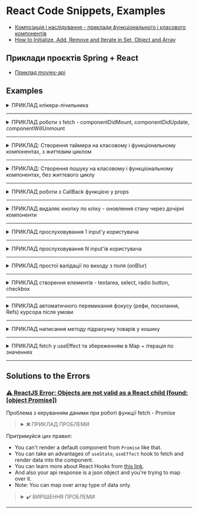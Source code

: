 # React Code Snippets, Examples
* [Композиція і наслідування - приклади функціонального і класового компонентів](https://reactjs.org/docs/composition-vs-inheritance.html)
* [How to Initialize, Add, Remove and Iterate in Set, Object and Array](https://stackoverflow.com/a/70234746)



## Приклади проєктів Spring + React

* [Приклад movies-api](https://github.com/SergiaS/movies-api)




## Examples

<details>
<summary>ПРИКЛАД клікера-лічильника</summary>

```jsx
import React, {Component} from "react";

export default class App extends Component {
    state = {
        count: 0
    }

    increment = () => {
        this.setState({count: this.state.count + 1})
    }

    decrement = () => {
        this.setState({count: this.state.count - 1})
    }

    render() {
        return (
            <div 
                className="App" 
                style={
                    {
                        margin: 'auto', 
                        width: '300px'}
                }>
                <button
                    onClick={this.decrement}
                >
                    -
                </button>
                <span
                    style={countStyle}
                >
                    {this.state.count}
                </span>
                <button
                    onClick={this.increment}
                >
                    +
                </button>
            </div>
        );
    }
}

const countStyle = {
    margin: '0 0.75rem',
    display: 'inline-block'
}
```
</details>

***

<details>
<summary>ПРИКЛАД роботи з fetch - componentDidMount, componentDidUpdate, componentWillUnmount</summary>

Якщо просто запросити дані через `fetch` - ми не отримаємо дані:
```js
fetch('https://jsonplaceholder.typicode.com/posts')
    .then(console.log)
```

треба використовувати метод `json()` з `Prototype` (`__proto_`_) - він преобразує результат в той набір даних, котрий нам потрібен:
```js
fetch('https://jsonplaceholder.typicode.com/posts')
    .then(response => response.json())
    .then(data => this.setState({posts: data}))
```
```jsx
export default class App extends Component {
    state = {
        posts: [],
        loading: true,
        comments: [],
    }

    componentDidMount() {
        console.log('componentDidMount')
        fetch('https://jsonplaceholder.typicode.com/posts')
            .then(response => response.json())
            .then(data => this.setState({
                posts: data,
                loading: false
            }))

        this.timerId = setInterval(() => {
            fetch('https://jsonplaceholder.typicode.com/comments')
                .then(response => response.json())
                .then(data => this.setState({
                    comments: data,
                }))
        }, 3000)
    }
    componentDidUpdate() {
        console.log('componentDidUpdate')
    }
    componentWillUnmount() {
        console.log('componentWillUnmount')
        clearInterval(this.timerId)
    }

    render() {
        return (
            <div className="App">
                {this.state.loading
                    ? <h3>Loading...</h3>
                    : <h3>{this.state.posts.length} was loaded</h3>}
            </div>
        );
    }
}
```
</details>


***


<details>
<summary>ПРИКЛАД: Створення таймера на класовому і функціональному компонентах, з життєвим циклом</summary>

Задача створити таймер з використанням `LocalStorage`.

Різниця у тому, що класовий компонент використовує дефолтні методи для керування станом `componentDidMount`, `componentDidUpdate` та `componentWillUnmount`,
а функціональний компонент - `useState`, `useEffect` та `useRef`.
```jsx
// Таймер на класовому компоненті 
import React, {Component} from "react";

export default class TimerByClassComponent extends Component {
    state = {
        count: 0,
        isCounting: false
    }

    // працює при завантаженні сторінки
    componentDidMount() {
        const userCount = localStorage.getItem('timer');
        if (userCount) {
            this.setState({count: +userCount});
        }
    }

    // працює кожного разу при виклику setState
    componentDidUpdate(prevProps, prevState, snapshot) {
        localStorage.setItem('timer', this.state.count);
    }

    // працює при закритті сторінки 
    componentWillUnmount() {
        clearInterval(this.counterId);
    }

    handleStart = () => {
        this.setState({isCounting: true});
        this.counterId = setInterval(() => {
            this.setState({count: this.state.count + 1});
        }, 1000);
    }

    handleStop = () => {
        this.setState({isCounting: false});
        clearInterval(this.counterId);
    }

    handleReset = () => {
        this.setState({count: 0, isCounting: false})
        clearInterval(this.counterId);
    }

    render() {
        return (
            <div className="App">
                <h1>React Timer</h1>
                <h3>{this.state.count}</h3>
                {!this.state.isCounting ? (
                    <button onClick={this.handleStart}>Start</button>
                ) : (
                    <button onClick={this.handleStop}>Stop</button>
                )}
                <button onClick={this.handleReset}>Reset</button>
            </div>
        )
    }
}
```
```jsx
// Таймер на функціональному компоненті
import React, {useState, useEffect, useRef} from "react";

function setDefaultValue() {
    const userCount = localStorage.getItem('timer');
    return userCount ? +userCount : 0;
}

export default function TimerByFunctionalComponent() {
    const[count, setCount] = useState(setDefaultValue());
    const[isCount, setIsCount] = useState(false);
    const timerIdRef = useRef(null);

    const handleStart = () => {
        setIsCount(true);
    }

    const handleStop = () => {
        setIsCount(false);
    }

    const handleReset = () => {
        setCount(0);
        setIsCount(false);
    }

    // записує значення в localStorage
    useEffect(() => {
        localStorage.setItem('timer', count);
    }, [count]);

    // займається підрахунком
    useEffect(() => {
        if (isCount) {
            timerIdRef.current = setInterval(() => {
                setCount((prevCount) => prevCount + 1);
            }, 1000);
        }

        return () => {
            timerIdRef.current && clearInterval(timerIdRef.current);
            timerIdRef.current = null;
        }
    }, [isCount])

    return (
        <div className="timer">
            <h1>React Timer by Functional Component</h1>
            <h3>{count}</h3>
            {!isCount ? (
                <button onClick={handleStart}>Start</button>
            ) : (
                <button onClick={handleStop}>Stop</button>
            )}
            <button onClick={handleReset}>Reset</button>
        </div>
    )
}
```
</details>


***


<details>
<summary>ПРИКЛАД: Створення пошуку на класовому і функціональному компонентах, без життєвого циклу</summary>

```jsx
// 1|2: класовий компонент
import React from "react";

export class Search extends React.Component {
    state = {
        search: '',
        type: 'all',
    }

    handleKey = (event) => {
        if (event.key === 'Enter') {
            this.props.searchMovies(this.state.search, this.state.type);
        }
    }

    handleFilter = (event) => {
        this.setState(() => ({type: event.target.dataset.type}), () => {
            this.props.searchMovies(this.state.search, this.state.type);
        });
    }

    render() {
        return (
            <div className="row">
                <div className="input-field">
                    <input
                        className="validate"
                        placeholder='search'
                        type="search"
                        value={this.state.search}
                        onChange={(e) => this.setState({search: e.target.value})}
                        onKeyDown={this.handleKey}
                    />
                    <button className="btn search-btn"
                            onClick={() => this.props.searchMovies(this.state.search, this.state.type)}>SEARCH
                    </button>
                </div>
                <div>
                    <label>
                        <input className="with-gap"
                               name="type"
                               type="radio"
                               data-type="all"
                               onChange={this.handleFilter}
                               checked={this.state.type === 'all'}
                        />
                        <span>All</span>
                    </label>
                    <label>
                        <input className="with-gap"
                               name="type"
                               type="radio"
                               data-type="movie"
                               onChange={this.handleFilter}
                               checked={this.state.type === 'movie'}
                        />
                        <span>Movies</span>
                    </label>
                    <label>
                        <input className="with-gap"
                               name="type"
                               type="radio"
                               data-type="series"
                               onChange={this.handleFilter}
                               checked={this.state.type === 'series'}
                        />
                        <span>Series</span>
                    </label>
                </div>
            </div>
        )
    }
}
```
```jsx
// 2|2: функціональний компонент
import React, {useState} from "react";

export const Search = (props) => {
    const {
        searchMovies = Function.prototype,
    } = props;

    const [search, setSearch] = useState('');
    const [type, setType] = useState('all');

    const handleKey = (event) => {
        if (event.key === 'Enter') {
            searchMovies(search, type);
        }
    }

    const handleFilter = (event) => {
        setType(event.target.dataset.type);
        searchMovies(search, event.target.dataset.type);
    }

    return (
        <div className="row">
            <div className="input-field">
                <input
                    className="validate"
                    placeholder='search'
                    type="search"
                    value={search}
                    onChange={(e) => setSearch(e.target.value)}
                    onKeyDown={handleKey}
                />
                <button className="btn search-btn"
                        onClick={() => searchMovies(search, type)}>SEARCH
                </button>
            </div>
            <div>
                <label>
                    <input className="with-gap"
                           name="type"
                           type="radio"
                           data-type="all"
                           onChange={handleFilter}
                           checked={type === 'all'}
                    />
                    <span>All</span>
                </label>
                <label>
                    <input className="with-gap"
                           name="type"
                           type="radio"
                           data-type="movie"
                           onChange={handleFilter}
                           checked={type === 'movie'}
                    />
                    <span>Movies</span>
                </label>
                <label>
                    <input className="with-gap"
                           name="type"
                           type="radio"
                           data-type="series"
                           onChange={handleFilter}
                           checked={type === 'series'}
                    />
                    <span>Series</span>
                </label>
            </div>
        </div>
    )
}
```
</details>


***


<details>
<summary>ПРИКЛАД роботи з CallBack функцією у props</summary>

Якщо передається функція в якості `props`, щоб до неї звернутися з якогось компонента, потрібно це робити через
**CallBack** функцію `() => ...` інакшу при завантаженні сторінка функція буде викликатися, і отримаєш не те на що очікуєш:

```jsx
// не вірно:
return <h2>{name} <button onClick={props.delete(id)}>delete</button></h2>

// вірно:
return <h2>{name} <button onClick={() => props.delete(id)}>delete</button></h2>
```
</details>


***


<details>
<summary>ПРИКЛАД видаляє кнопку по кліку - оновлення стану через дочірні компоненти</summary>

```jsx
// 1/3 file App.js
import React, {Component} from "react";
import {Posts} from "./components/Posts";

export default class App extends Component {
    state = {
        posts: [
            {id: 'abc1', name: 'JS Basics'},
            {id: 'abc2', name: 'JS Advanced'},
            {id: 'abc3', name: 'React JS'},
        ]
    }

    removePost = (id) => {
        this.setState(
            {posts: this.state.posts.filter(post => post.id !== id)}
        )
    }

    render() {
        const {posts} = this.state;
        return (
            <div className="App">
                <Posts posts={posts} removePost={this.removePost} />
            </div>
        )
    }
}
```
```jsx
// 2/3 file Posts.jsx
import {Post} from "./Post";

export function Posts(props) {
    return <div>
        {props.posts.map(post => (
            <Post
                key={post.id}
                id={post.id}
                name={post.name}
                removePost={props.removePost}
            />
        ))}
    </div>
}
```
```jsx
// 3/3 file Post.jsx
export function Post(props) {
    const {id, name, removePost} = props;
    return <h2>{name}
        <button
            onClick={() => removePost(id)}
        >
            delete
        </button>
    </h2>
}
```
</details>


***


<details>
<summary>ПРИКЛАД прослуховування 1 input'у користувача</summary>

> Якщо використовується `state` для `input`, тоді для зміни значення в `input` потрібно використовувати `onChange`.

> `value` увесь час повинен брати значення з нашого `state`.
```jsx
import React from "react";

export class Form extends React.Component {
    state = {
        firstName: '',
    }

    handleChange = (event) => {
        this.setState({firstName: event.target.value})
    }

    render() {
        const {firstName} = this.state;
        
        return (
            <div>
                <input
                    type="text"
                    name="firstName"
                    placeholder="firstName"
                    value={firstName}
                    onChange={this.handleChange}
                />
            </div>
        );
    }
}
```
</details>


***


<details>
<summary>ПРИКЛАД прослуховування N input'ів користувача</summary>

Щоб не дублювати код (кожне ім'я стану - `firstName`, `email`...) тут слід використовувати ім'я `input`'у, а саме `[event.target.name]`:
```jsx
import React from "react";

export class Form extends React.Component {
    state = {
        firstName: '',
        email: '',
    }

    handleChange = (event) => {
        this.setState({[event.target.name]: event.target.value})
    }

    render() {
        const {firstName, email} = this.state;

        return (
            <div>
                <input
                    type="text"
                    name="firstName"
                    placeholder="firstName"
                    value={firstName}
                    onChange={this.handleChange}
                />
                <input
                    type="text"
                    name="email"
                    placeholder="email"
                    value={email}
                    onChange={this.handleChange}
                />
            </div>
        );
    }
}
```
</details>


***


<details>
<summary>ПРИКЛАД простої валідації по виходу з поля (onBlur)</summary>

Функція `test()` відноситьс я до інтерфейсу **RegExp** - перевірка `email` по заданній регулярці:
```jsx
import React from "react";

export class Form extends React.Component {
    state = {
        firstName: '',
        email: '',
    }

    handleChange = (event) => {
        this.setState({[event.target.name]: event.target.value})
    }

    validateName = () => {
        if (this.state.firstName.length < 5) {
            alert('Your first name can\'t be less than 5 letters');
        }
    }

    validateEmail = () => {
        if (!/^(([^<>()[\]\\.,;:\s@"]+(\.[^<>()[\]\\.,;:\s@"]+)*)|(".+"))@((\[[0-9]{1,3}\.[0-9]{1,3}\.[0-9]{1,3}\.[0-9]{1,3}\])|(([a-zA-Z\-0-9]+\.)+[a-zA-Z]{2,}))$/
            .test(this.state.email)) {
            alert('email is not valid');
        }
    }

    render() {
        const {firstName, email} = this.state;

        return (
            <div>
                <input
                    type="text"
                    name="firstName"
                    placeholder="firstName"
                    value={firstName}
                    onChange={this.handleChange}
                    onBlur={this.validateName}
                />
                <input
                    type="text"
                    name="email"
                    placeholder="email"
                    value={email}
                    onChange={this.handleChange}
                    onBlur={this.validateEmail}
                />
            </div>
        );
    }
}
```
</details>


***


<details>
<summary>ПРИКЛАД створення елементів - textarea, select, radio button, checkbox</summary>

Функція `test()` відноситься до інтерфейсу **RegExp** - перевірка `email` по заданній регулярці:
```jsx
import React from "react";

export class Form extends React.Component {
    state = {
        firstName: '',
        email: '',
        message: '',
        select: '',
        subscription: false,
        gender: '',
    }

    handleChange = (event) => {
        this.setState({[event.target.name]: event.target.value})
    }

    handleCheckBoxChange = (event) => {
        this.setState({[event.target.name]: event.target.checked})
    }

    render() {
        const {firstName, email, message, select, subscription, gender} = this.state;

        return (
            <div>
                <input
                    type="text"
                    name="firstName"
                    placeholder="firstName"
                    value={firstName}
                    onChange={this.handleChange}
                />
                <input
                    type="text"
                    name="email"
                    placeholder="email"
                    value={email}
                    onChange={this.handleChange}
                />
                <br/>
                <textarea name="message" value={message} onChange={this.handleChange}/>
                <br/>
                <select name="select" value={select} onChange={this.handleChange}>
                    <option value="" disabled/>
                    <option value="1">1</option>
                    <option value="2">2</option>
                    <option value="3">3</option>
                </select>
                <br/>
                <label>
                    <input
                        type="checkbox"
                        name="subscription"
                        checked={subscription}
                        onChange={this.handleCheckBoxChange}
                    />
                    Subscription
                </label>
                <br/>
                <input
                    type="radio"
                    name="gender"
                    value="male"
                    onChange={this.handleChange}
                    checked={gender === 'male'}
                />
                Male
                <input
                    type="radio"
                    name="gender"
                    value="female"
                    onChange={this.handleChange}
                    checked={gender === 'female'}
                />
                Female
            </div>
        );
    }
}
```
</details>


***


<details>
<summary>ПРИКЛАД автоматичного перемикання фокусу (рефи, посилання, Refs) курсора після умови</summary>

```jsx
import React from "react";

export default class FormWithRef extends React.Component {
    constructor() {
        super();
        this.state = {
            card: '',
            email: '',
        }
        this.cardRef = React.createRef();
        this.emailRef = React.createRef();
    }

    // дефолтна функція, яка працює при завантаженні сторінки
    componentDidMount() {
        console.log(this.cardRef)
        // 1 - фокус на елементі card при завантаженні сторінки
        this.cardRef.current.focus();
    }

    handleChange = (event) => {
        this.setState({[event.target.name]: event.target.value}, () => {
            if (this.state.card.length === 16) {
                // 2 - як у полі card буде 16 символів - фокус перемкнеться на email
                this.emailRef.current.focus();
            }
        })
    }

    render() {
        const {card, email} = this.state;

        return <div>
            <input
                type="text"
                name="card"
                placeholder="card"
                value={card}
                onChange={this.handleChange}
                ref={this.cardRef}
            />
            <input
                type="email"
                name="email"
                placeholder="email"
                value={email}
                onChange={this.handleChange}
                ref={this.emailRef}
            />
        </div>
    }
}
```
</details>


***

<details>
<summary>ПРИКЛАД написання методу підрахунку товарів у кошику</summary>

```jsx
import {useState, useEffect} from "react";
import {API_KEY, API_URL} from "../config";

import {Preloader} from "./Preloader";
import {GoodsList} from "./GoodsList";
import {Cart} from "./Cart";

function Shop() {
    const [goods, setGoods] = useState([]);
    const [loading, setLoading] = useState(true);
    const [order, setOrder] = useState([]);

    const addToBasket = (item) => {
        // чи є товар у кошику
        const itemIndex = order.findIndex(orderItem => orderItem.id === item.id);

        // якщо < 0, тоді товара немає...
        if (itemIndex < 0) {
            // ...і ми додаємо до цього товару q 1
            const newItem = {
                ...item,
                quantity: 1,
            }
            setOrder([...order, newItem])
        }
        // якщо >=0, тоді товар є...
        else {
            // ...шукаємо його позицію в масиві...
            const newOrder = order.map((orderItem, index) => {
                // ...і, коли це той самий товар під індексом як і itemIndex...
                if (index === itemIndex) {
                    return {
                        ...orderItem,
                        // ...тоді змінюємо його q на +1
                        quantity: orderItem.quantity + 1
                    }
                }
                // ...і, якщо індекс інший - товар таким і залишається
                else {
                    return orderItem;
                }
            });
            // оновлюємо стан товарів в заказі
            setOrder(newOrder);
        }
    }

    useEffect(function getGoods() {
        fetch(API_URL, {
            headers: {
                'Authorization': API_KEY,
            },
        })
            .then(response => response.json())
            .then(data => {
                data.featured && setGoods(data.featured);
                setLoading(false);
            })
    }, []);

    return (
        <main className='container content'>
            <Cart quantity={order.length}/>
            {loading
                ? <Preloader/>
                : <GoodsList goods={goods} addToBasket={addToBasket}/>
            }
        </main>
    )
}

export {Shop};
```

</details>


***

<details>
<summary>ПРИКЛАД fetch у useEffect та збереженням в Map + ітерація по значеннях</summary>

```jsx
const [cars, setCars] = useState(new Map());

useEffect(() => {
    // console.log(cars.size === 0);
    if (cars.size === 0) {
      getByUrl("/home/" + brand)
        .then(data => {
          for (let i = 0; i < data.length; i++) {
            let key = data[i]["generation"] + ", " + data[i]["bodyType"];

            let tmpArr;
            if (!cars.has(key)) {
              tmpArr = [];
            } else {
              tmpArr = cars.get(key);
            }
            tmpArr.push(data[i]);
            setCars(new Map(cars.set(key, tmpArr)));

          // показати всі поля
            // console.log(
            //   "id: " + data[i]["id"] +
            //   "; brand: " + data[i]["brand"] +
            //   "; model: " + data[i]["model"] +
            //   "; bodyType: " + data[i]["bodyType"] +
            //   "; generation: " + data[i]["generation"] +
            //   "; trimLevel: " + data[i]["trimLevel"] +
            //   "; engineType: " + data[i]["engineType"] +
            //   "; modification: " + data[i]["modification"]
            // );
          }
        });
    }
  }, []);

return <>
  <h1>{brand} Cars</h1>

  {/* звертаємося до кожного значення кожного ключа */}
  {cars.forEach(function (values, key) {
    console.log(key);
    for (const [index, value] of values.entries()) {
      console.log(`   ${key}[${index}]: ${value.engineType}, ${value.modification}`);
    }})
  }
}
```

</details>

***



## Solutions to the Errors

### [⚠️ ReactJS Error: Objects are not valid as a React child (found: [object Promise])](https://peaku.co/questions/131948-error-de-reactjs:-los-objetos-no-son-validos-como-hijos-de-react-(encontrado:-[promesa-de-objeto]))
Проблема з керуванням даними при роботі функції fetch - Promise

> <details>
> <summary>❌ ПРИКЛАД ПРОБЛЕМИ</summary>
>
> ```jsx
> export default function getWeatherFromApiAsync() {
>   return fetch(
>     "https://api.openweathermap.org/data/2.5/weather?q=brighton,uk&appid=8b609354454cdb6c5a7092a939861ace&units=metric"
>   )
>     .then((response) => response.json())
>     .then((responseJson) => {
>       return (
>         <div className="App">
>           {responseJson.map((weather) => (
>             <div>
>               <h6> {weather.coord.lon}</h6>
>             </div>
>           ))}
>         </div>
>       );
>     })
>     .catch((error) => {
>       console.error(error);
>     });
> }
> ```
> </details>

Притримуйся цих правил:
* You can't render a default component from `Promise` like that.
* You can take an advantages of `useState`, `useEffect` hook to fetch and render data into the component.
* You can learn more about React Hooks from [this link](https://uk.reactjs.org/docs/hooks-intro.html).
* And also your api response is a json object and you're trying to map over it.
* Note: You can map over array type of data only.

> <details>
> <summary>✔️ ВИРІШЕННЯ ПРОБЛЕМИ</summary>
>
> ```jsx
> import { useEffect, useState } from "react";
> 
> const App = () => {
>     const [data, setData] = useState({});
>     useEffect(() => {
>         const getWeatherFromApiAsync = async () => {
>             const resopnse = await fetch(
>                 "https://api.openweathermap.org/data/2.5/weather?q=brighton,uk&appid=8b609354454cdb6c5a7092a939861ace&units=metric"
>             );
>             const resopnseJson = await resopnse.json();
>             console.log("json", resopnseJson);
>             setData(resopnseJson);
>         };
>         getWeatherFromApiAsync();
>     }, []);
> 
>     return (
>         <div className="App">
>             <h6>{data?.coord?.lon}</h6>
>         </div>
>     );
> };
> 
> export default App;
> ```
> </details>


***


